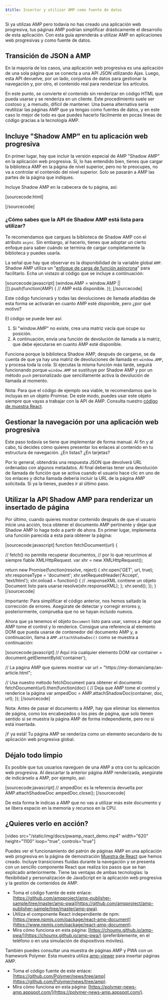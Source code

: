 ```yaml
---
$title: Insertar y utilizar AMP como fuente de datos
---
```


Si ya utilizas AMP pero todavía no has creado una aplicación web progresiva, tus páginas AMP podrían simplificar drásticamente el desarrollo de esta aplicación. Con esta guía aprenderás a utilizar AMP en aplicaciones web progresivas y como fuente de datos.

## Transición de JSON a AMP

En la mayoría de los casos, una aplicación web progresiva es una aplicación de una sola página que se conecta a una API JSON utilizando Ajax. Luego, esta API devuelve, por un lado, conjuntos de datos para gestionar la navegación y, por otro, el contenido real para renderizar los artículos.

En este punto, se convierte el contenido sin renderizar en código HTML que pueda usarse y se renderiza en un cliente. Este procedimiento suele ser costoso y, a menudo, difícil de mantener. Una buena alternativa sería reutilizar las páginas AMP que ya tengas como fuentes de datos, y en este caso lo mejor de todo es que puedes hacerlo fácilmente en pocas líneas de código gracias a la tecnología AMP.

##  Incluye "Shadow AMP" en tu aplicación web progresiva

En primer lugar, hay que incluir la versión especial de AMP "Shadow AMP" en la aplicación web progresiva. Sí, lo has entendido bien, tienes que cargar la biblioteca AMP en la página de nivel superior, pero no te preocupes, no va a controlar el contenido del nivel superior. Solo se pasarán a AMP las partes de la página que indiques.

Incluye Shadow AMP en la cabecera de tu página, así:

[sourcecode:html]
<!-- Asynchronously load the AMP-with-Shadow-DOM runtime library. -->
<script async src="https://cdn.ampproject.org/shadow-v0.js"></script>
[/sourcecode]

### ¿Cómo sabes que la API de Shadow AMP está lista para utilizar?

Te recomendamos que cargues la biblioteca de Shadow AMP con el atributo `async`. Sin embargo, al hacerlo, tienes que adoptar un cierto enfoque para saber cuándo se termina de cargar completamente la biblioteca y puedes usarla.

La señal que hay que observar es la disponibilidad de la variable global `AMP`. Shadow AMP utiliza un "[enfoque de carga de función asíncrona](http://mrcoles.com/blog/google-analytics-asynchronous-tracking-how-it-work/)" para facilitarlo. Echa un vistazo al código que se incluye a continuación:

[sourcecode:javascript]
(window.AMP = window.AMP || []).push(function(AMP) {
  // AMP está disponible.
});
[/sourcecode]

Este código funcionará y todas las devoluciones de llamada añadidas de esta forma se activarán en cuanto AMP esté disponible, pero ¿por qué motivo?

El código se puede leer así:

  1. Si "window.AMP" no existe, crea una matriz vacía que ocupe su posición.
  2. A continuación, envía una función de devolución de llamada a la matriz, que debe ejecutarse en cuanto AMP esté disponible.

Funciona porque la biblioteca Shadow AMP, después de cargarse, se da cuenta de que ya hay una matriz de devoluciones de llamada en `window.AMP`, y procesa toda la cola. Si ejecutas la misma función más tarde, seguirá funcionando porque `window.AMP` se sustituye por Shadow AMP y por un método `push` personalizado que sencillamente activa la devolución de llamada al momento.

Nota: Para que el código de ejemplo sea viable, te recomendamos que lo incluyas en un objeto Promise. De este modo, puedes usar este objeto siempre que vayas a trabajar con la API de AMP. Consulta nuestro [código de muestra React](https://github.com/ampproject/amp-publisher-sample/blob/master/amp-pwa/src/components/amp-document/amp-document.js#L20).

## Gestionar la navegación por una aplicación web progresiva

Este paso todavía se tiene que implementar de forma manual. Al fin y al cabo, tú decides cómo quieres presentar los enlaces al contenido en tu estructura de navegación. ¿En listas? ¿En tarjetas?

Por lo general, obtendrás una respuesta JSON que devolverá URL ordenadas con algunos metadatos. Al final deberías tener una devolución de llamada de función que se activa cuando el usuario hace clic en uno de los enlaces y dicha llamada debería incluir la URL de la página AMP solicitada. Si ya la tienes, puedes ir al último paso.

## Utilizar la API Shadow AMP para renderizar un insertado de página

Por último, cuando quieres mostrar contenido después de que el usuario inicie una acción, toca obtener el documento AMP pertinente y dejar que Shadow AMP lo haga todo a partir de ahora. En primer lugar, implementa una función parecida a esta para obtener la página:

[sourcecode:javascript]
function fetchDocument(url) {

  // fetch() no permite recuperar documentos,
  // por lo que recurrimos al siempre fiable XMLHttpRequest.
  var xhr = new XMLHttpRequest();

  return new Promise(function(resolve, reject) {
    xhr.open('GET', url, true);
    xhr.responseType = 'document';
    xhr.setRequestHeader('Accept', 'text/html');
    xhr.onload = function() {
      // .responseXML contiene un objeto Document listo para usarse
      resolve(xhr.responseXML);
    };
    xhr.send();
  });
}
[/sourcecode]

Importante: Para simplificar el código anterior, nos hemos saltado la corrección de errores. Asegúrate de detectar y corregir errores y, posteriormente, comprueba que no se hayan incluido nuevos.

Ahora que ya tenemos el objeto `Document` listo para usar, vamos a dejar que AMP tome el control y lo renderice. Consigue una referencia al elemento DOM que pueda usarse de contenedor del documento AMP y, a continuación, llama a `AMP.attachShadowDoc()` como se muestra a continuación:

[sourcecode:javascript]
// Aquí iría cualquier elemento DOM
var container = document.getElementById('container');

// La página AMP que quieres mostrar
var url = "https://my-domain/amp/an-article.html";

// Usa nuestro método fetchDocument para obtener el documento
fetchDocument(url).then(function(doc) {
  // Deja que AMP tome el control y renderice la página
  var ampedDoc = AMP.attachShadowDoc(container, doc, url);
});
[/sourcecode]

Nota: Antes de pasar el documento a AMP, hay que eliminar los elementos de página, como los encabezados o los pies de página, que solo tienen sentido si se muestra la página AMP de forma independiente, pero no si está insertada.

¡Y ya está! Tu página AMP se renderiza como un elemento secundario de tu aplicación web progresiva global.

## Déjalo todo limpio

Es posible que tus usuarios naveguen de una AMP a otra con tu aplicación web progresiva. Al descartar la anterior página AMP renderizada, asegúrate de indicárselo a AMP, por ejemplo, así:

[sourcecode:javascript]
// ampedDoc es la referencia devuelta por AMP.attachShadowDoc
ampedDoc.close();
[/sourcecode]

De esta forma le indicas a AMP que no vas a utilizar más este documento y se libera espacio en la memoria y recursos en la CPU.

## ¿Quieres verlo en acción?

[video src="/static/img/docs/pwamp_react_demo.mp4" width="620" height="1100" loop="true", controls="true"]

Puedes ver el funcionamiento del patrón de páginas AMP en una aplicación web progresiva en la página de demostración [Muestra de React](https://github.com/ampproject/amp-publisher-sample/tree/master/amp-pwa) que hemos creado. Incluye transiciones fluidas durante la navegación y se presenta con un sencillo componente React que realiza los pasos que se han explicado anteriormente. Tiene las ventajas de ambas tecnologías: la flexibilidad y personalización de JavaScript en la aplicación web progresiva y la gestión de contenidos de AMP.

* Toma el código fuente de este enlace: [https://github.com/ampproject/amp-publisher-sample/tree/master/amp-pwa](https://github.com/ampproject/amp-publisher-sample/tree/master/amp-pwa).
* Utiliza el componente React independiente de npm: [https://www.npmjs.com/package/react-amp-document](https://www.npmjs.com/package/react-amp-document).
* Mira cómo funciona en esta página: [https://choumx.github.io/amp-pwa/](https://choumx.github.io/amp-pwa/) (preferiblemente, en el teléfono o en una simulación de dispositivos móviles).

También puedes consultar una muestra de páginas AMP y PWA con un framework Polymer. Esta muestra utiliza [amp-viewer](https://github.com/PolymerLabs/amp-viewer/) para insertar páginas AMP.

* Toma el código fuente de este enlace: [https://github.com/Polymer/news/tree/amp](https://github.com/Polymer/news/tree/amp).
* Mira cómo funciona en esta página: [https://polymer-news-amp.appspot.com/](https://polymer-news-amp.appspot.com/).
